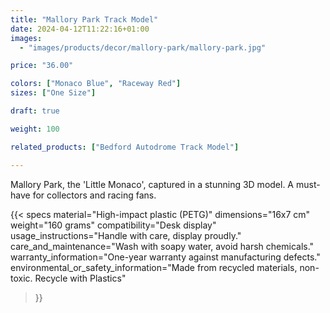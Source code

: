 ```yaml
---
title: "Mallory Park Track Model"
date: 2024-04-12T11:22:16+01:00
images:
  - "images/products/decor/mallory-park/mallory-park.jpg"

price: "36.00"

colors: ["Monaco Blue", "Raceway Red"]
sizes: ["One Size"]

draft: true

weight: 100

related_products: ["Bedford Autodrome Track Model"]

---
```


Mallory Park, the 'Little Monaco', captured in a stunning 3D model. A must-have for collectors and racing fans.

{{< specs
    material="High-impact plastic (PETG)"
    dimensions="16x7 cm"
    weight="160 grams"
    compatibility="Desk display"
    usage_instructions="Handle with care, display proudly."
    care_and_maintenance="Wash with soapy water, avoid harsh chemicals."
    warranty_information="One-year warranty against manufacturing defects."
    environmental_or_safety_information="Made from recycled materials, non-toxic. Recycle with Plastics"
>}}
